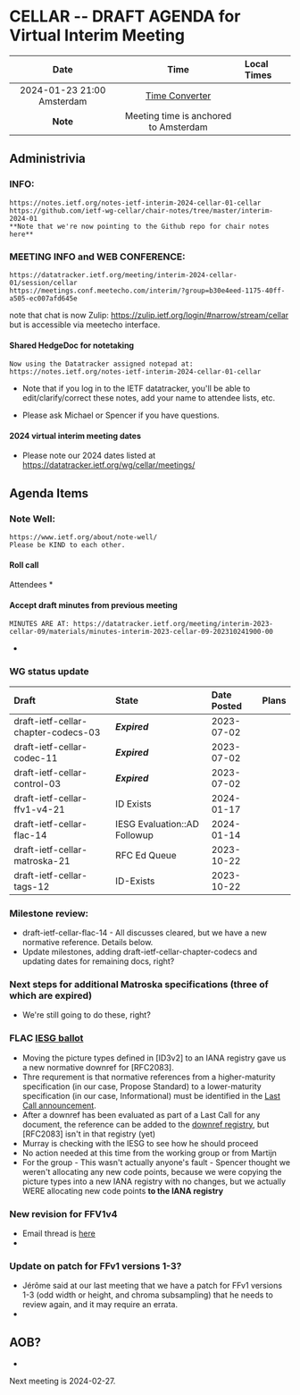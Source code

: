 # CELLAR -- DRAFT AGENDA for Virtual Interim Meeting

| Date |Time | Local Times |
|:------:|:-----------:|:------|
|2024-01-23 21:00 Amsterdam |[Time Converter](https://savvytime.com/converter/netherlands-amsterdam-to-utc-ny-new-york-city-ca-san-francisco/jun-22-2021/9pm)|
| **Note** | Meeting time is anchored to Amsterdam |

## Administrivia

### INFO:
    https://notes.ietf.org/notes-ietf-interim-2024-cellar-01-cellar
    https://github.com/ietf-wg-cellar/chair-notes/tree/master/interim-2024-01
    **Note that we're now pointing to the Github repo for chair notes here**

### MEETING INFO and WEB CONFERENCE:
    https://datatracker.ietf.org/meeting/interim-2024-cellar-01/session/cellar
    https://meetings.conf.meetecho.com/interim/?group=b30e4eed-1175-40ff-a505-ec007afd645e

note that chat is now Zulip:
    https://zulip.ietf.org/login/#narrow/stream/cellar
but is accessible via meetecho interface.

#### Shared HedgeDoc for notetaking

    Now using the Datatracker assigned notepad at:
    https://notes.ietf.org/notes-ietf-interim-2024-cellar-01-cellar

* Note that if you log in to the IETF datatracker, you'll be able to edit/clarify/correct these notes, add your name to attendee  lists, etc.

* Please ask Michael or Spencer if you have questions.

#### 2024 virtual interim meeting dates

 * Please note our 2024 dates listed at https://datatracker.ietf.org/wg/cellar/meetings/

## Agenda Items

### Note Well:
    https://www.ietf.org/about/note-well/
    Please be KIND to each other.

#### Roll call

  Attendees
   * 

#### Accept draft minutes from previous meeting

    MINUTES ARE AT: https://datatracker.ietf.org/meeting/interim-2023-cellar-09/materials/minutes-interim-2023-cellar-09-202310241900-00

   * 

###  WG status update

| Draft | State | Date Posted | Plans
|:------|:------|:------------|:------
| draft-ietf-cellar-chapter-codecs-03   | ***Expired*** | 2023-07-02  |
| draft-ietf-cellar-codec-11            | ***Expired*** | 2023-07-02  |
| draft-ietf-cellar-control-03          | ***Expired*** | 2023-07-02  |
| draft-ietf-cellar-ffv1-v4-21          | ID Exists | 2024-01-17  |
| draft-ietf-cellar-flac-14             | IESG Evaluation::AD Followup | 2024-01-14 | 
| draft-ietf-cellar-matroska-21         | RFC Ed Queue | 2023-10-22 | 
| draft-ietf-cellar-tags-12             | ID-Exists | 2023-10-22 |

###  Milestone review:

   * draft-ietf-cellar-flac-14 - All discusses cleared, but we have a new normative reference. Details below.
   * Update milestones, adding draft-ietf-cellar-chapter-codecs and updating dates for remaining docs, right?

### Next steps for additional Matroska specifications (three of which are expired)

   * We're still going to do these, right? 

### FLAC [IESG ballot](https://datatracker.ietf.org/doc/draft-ietf-cellar-flac/ballot/) 

   * Moving the picture types defined in [ID3v2] to an IANA registry gave us a new normative downref for [RFC2083].
   * Thre requrement is that normative references from a higher-maturity specification (in our case, Propose Standard) to a lower-maturity specification (in our case, Informational) must be identified in the [Last Call announcement](https://mailarchive.ietf.org/arch/msg/cellar/jbOdqGs8gxYTPeQqwJablhusapQ/). 
   * After a downref has been evaluated as part of a Last Call for any document, the reference can be added to the [downref registry](https://datatracker.ietf.org/doc/downref), but [RFC2083] isn't in that registry (yet)
   * Murray is checking with the IESG to see how he should proceed
   * No action needed at this time from the working group or from Martijn
   * For the group - This wasn't actually anyone's fault - Spencer thought we weren't allocating any new code points, because we were copying the picture types into a new IANA registry with no changes, but we actually WERE allocating new code points **to the IANA registry**
 
### New revision for FFV1v4

   * Email thread is [here](https://mailarchive.ietf.org/arch/msg/cellar/v4ABpkL2u0OQgcCzO4G5zFsCXLo/)
   * 

### Update on patch for FFv1 versions 1-3?

   * Jérôme said at our last meeting that we have a patch for FFv1 versions 1-3 (odd width or height, and chroma subsampling) that he needs to review again, and it may require an errata.
   * 

## AOB?

   *
Next meeting is 2024-02-27.

